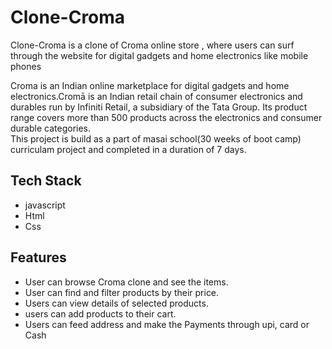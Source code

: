 # Clone-Croma
Clone-Croma is a clone of Croma online store , where users can surf through the website for digital gadgets and home electronics  like mobile phones 

Croma is an Indian online marketplace for digital gadgets and home electronics.Cromā is an Indian retail chain of consumer electronics and durables run by Infiniti Retail, a subsidiary of the Tata Group. Its product range covers more than 500 products across the electronics and consumer durable categories.
<br>
This project is build as a part of masai school(30 weeks of boot camp) curriculam project and completed in a duration of 7 days.


## Tech Stack

- javascript
- Html
- Css




  
## Features


- User can browse Croma clone and see the items.
- User can find and filter products by their price.
- Users can view details of selected products.
- users can add products to their cart.
- Users can feed  address and make the Payments through upi, card or Cash












